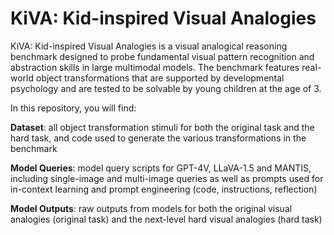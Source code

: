 # KiVA: Kid-inspired Visual Analogies

KiVA: Kid-inspired Visual Analogies is a visual analogical reasoning benchmark designed to probe fundamental visual pattern recognition and abstraction skills in large multimodal models. The benchmark features real-world object transformations that are supported by developmental psychology and are tested to be solvable by young children at the age of 3. 

In this repository, you will find:

**Dataset**: all object transformation stimuli for both the original task and the hard task, and code used to generate the various transformations in the benchmark

**Model Queries**: model query scripts for GPT-4V, LLaVA-1.5 and MANTIS, including single-image and multi-image queries as well as prompts used for in-context learning and prompt engineering (code, instructions, reflection)

**Model Outputs**: raw outputs from models for both the original visual analogies (original task) and the next-level hard visual analogies (hard task)


